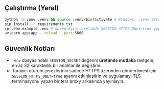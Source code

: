 ## Çalıştırma (Yerel)

```bash
python -m venv .venv && source .venv/bin/activate # Windows: .venv\\Scripts\\activate
pip install -r requirements.txt
cp .env.example .env # düzenleyin, üretimde SESSION_HTTPS_ONLY=true yapın
uvicorn app:app --reload --port 5000
```

## Güvenlik Notları

* `.env` dosyasındaki `SESSION_SECRET` değerini **üretimde mutlaka** rastgele, en az 32 karakterlik bir anahtar ile değiştirin.
* Tarayıcı oturum çerezlerinin sadece HTTPS üzerinden gönderilmesi için `SESSION_HTTPS_ONLY=true` ayarını etkinleştirin ve uygulamayı TLS terminasyonu yapan bir ters proxy arkasında yayınlayın.
